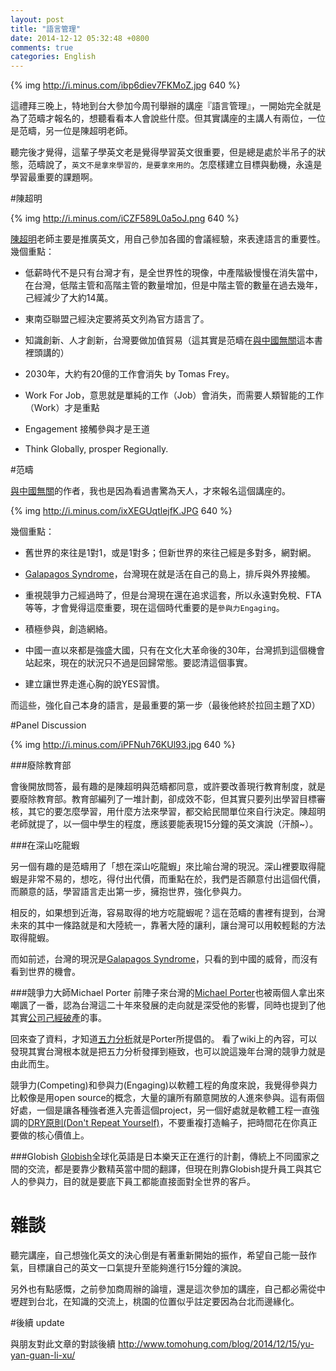 ```yaml
---
layout: post
title: "語言管理"
date: 2014-12-12 05:32:48 +0800
comments: true
categories: English
---
```


{% img http://i.minus.com/ibp6diev7FKMoZ.jpg 640 %}

這禮拜三晚上，特地到台大參加今周刊舉辦的講座『語言管理』，一開始完全就是為了范疇才報名的，想聽看看本人會說些什麼。但其實講座的主講人有兩位，一位是范疇，另一位是陳超明老師。

聽完後才覺得，這輩子學英文老是覺得學習英文很重要，但是總是處於半吊子的狀態，范疇說了，`英文不是拿來學習的，是要拿來用的`。怎麼樣建立目標與動機，永遠是學習最重要的課題啊。

<!--more-->

#陳超明

{% img http://i.minus.com/iCZF589L0a5oJ.png  640 %}

[陳超明][]老師主要是推廣英文，用自己參加各國的會議經驗，來表達語言的重要性。
幾個重點：

* 低薪時代不是只有台灣才有，是全世界性的現像，中產階級慢慢在消失當中，在台灣，低階主管和高階主管的數量增加，但是中階主管的數量在過去幾年，己經減少了大約14萬。


* 東南亞聯盟己經決定要將英文列為官方語言了。

* 知識創新、人才創新，台灣要做加值貿易（這其實是范疇在[與中國無關][]這本書裡頭講的）

* 2030年，大約有20億的工作會消失 by Tomas Frey。

* Work For Job，意思就是單純的工作（Job）會消失，而需要人類智能的工作（Work）才是重點

* Engagement 接觸參與才是王道

* Think Globally, prosper Regionally.

[與中國無關]: http://www.books.com.tw/products/0010653477
[陳超明]: http://www.englishforlife.com.tw


#范疇

[與中國無關][]的作者，我也是因為看過書驚為天人，才來報名這個講座的。

{% img http://i.minus.com/ixXEGUqtlejfK.JPG 640 %}

幾個重點：

* 舊世界的來往是1對1，或是1對多；但新世界的來往己經是多對多，網對網。

* [Galapagos Syndrome][]，台灣現在就是活在自己的島上，排斥與外界接觸。

* 重視競爭力己經過時了，但是台灣現在還在追求這套，所以永遠對免稅、FTA等等，才會覺得這麼重要，現在這個時代重要的是`參與力Engaging`。

* 積極參與，創造網絡。

* 中國一直以來都是強盛大國，只有在文化大革命後的30年，台灣抓到這個機會站起來，現在的狀況只不過是回歸常態。要認清這個事實。

* 建立讓世界走進心胸的說YES習慣。

而這些，強化自己本身的語言，是最重要的第一步（最後他終於拉回主題了XD）

[Galapagos Syndrome]: http://brandont.pixnet.net/blog/post/29703956-日本智能手機為何海外受阻


#Panel Discussion

{% img http://i.minus.com/iPFNuh76KUl93.jpg 640 %}

###廢除教育部

會後開放問答，最有趣的是陳超明與范疇都同意，或許要改善現行教育制度，就是要廢除教育部。教育部編列了一堆計劃，卻成效不彰，但其實只要列出學習目標審核，其它的要怎麼學習，用什麼方法來學習，都交給民間單位來自行決定。陳超明老師就提了，以一個中學生的程度，應該要能表現15分鐘的英文演說（汗顏~）。

###在深山吃龍蝦

另一個有趣的是范疇用了「想在深山吃龍蝦」來比喻台灣的現況。深山裡要取得龍蝦是非常不易的，想吃，得付出代價，而重點在於，我們是否願意付出這個代價，而願意的話，學習語言走出第一步，擁抱世界，強化參與力。

相反的，如果想到近海，容易取得的地方吃龍蝦呢？這在范疇的書裡有提到，台灣未來的其中一條路就是和大陸統一，靠著大陸的讓利，讓台灣可以用較輕鬆的方法取得龍蝦。

而如前述，台灣的現況是[Galapagos Syndrome][]，只看的到中國的威脅，而沒有看到世界的機會。

###競爭力大師Michael Porter
前陣子來台灣的[Michael Porter][]也被兩個人拿出來嘲諷了一番，認為台灣這二十年來發展的走向就是深受他的影響，同時也提到了他其實[公司己經破產][broken]的事。

回來查了資料，才知道[五力分析][]就是Porter所提倡的。
看了wiki上的內容，可以發現其實台灣根本就是把五力分析發揮到極致，也可以說這幾年台灣的競爭力就是由此而生。

競爭力(Competing)和參與力(Engaging)以軟體工程的角度來說，我覺得參與力比較像是用open source的概念，大量的讓所有願意開放的人進來參與。這有兩個好處，一個是讓各種強者進入完善這個project，另一個好處就是軟體工程一直強調的[DRY原則(Don't Repeat Yourself)][DRY]，不要重複打造輪子，把時間花在你真正要做的核心價值上。

###Globish
[Globish][]全球化英語是日本樂天正在進行的計劃，傳統上不同國家之間的交流，都是要靠少數精英當中間的翻譯，但現在則靠Globish提升員工與其它人的參與力，目的就是要底下員工都能直接面對全世界的客戶。

[Globish]: http://www.toeic.com.tw/campaign/globish/
[Michael Porter]: http://zh.wikipedia.org/wiki/迈克尔·波特
[broken]: http://www.businessweekly.com.tw/KBlogArticle.aspx?id=2478
[五力分析]: http://zh.wikipedia.org/wiki/五力分析
[DRY]: http://en.wikipedia.org/wiki/Don't_repeat_yourself

# 雜談

聽完講座，自己想強化英文的決心倒是有著重新開始的振作，希望自己能一鼓作氣，目標讓自己的英文一口氣提升至能夠進行15分鐘的演說。

另外也有點感慨，之前參加商周辦的論壇，還是這次參加的講座，自己都必需從中壢趕到台北，在知識的交流上，桃園的位置似乎註定要因為台北而邊緣化。

#後續 update

與朋友對此文章的對談後續
http://www.tomohung.com/blog/2014/12/15/yu-yan-guan-li-xu/

